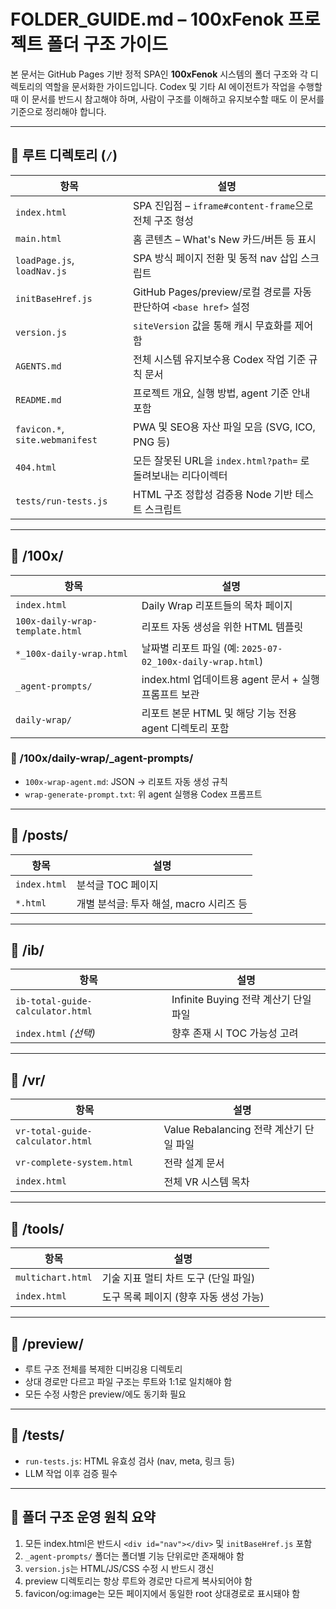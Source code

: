 # FOLDER\_GUIDE.md – 100xFenok 프로젝트 폴더 구조 가이드

본 문서는 GitHub Pages 기반 정적 SPA인 **100xFenok** 시스템의 폴더 구조와 각 디렉토리의 역할을 문서화한 가이드입니다. Codex 및 기타 AI 에이전트가 작업을 수행할 때 이 문서를 반드시 참고해야 하며, 사람이 구조를 이해하고 유지보수할 때도 이 문서를 기준으로 정리해야 합니다.

---

## 📁 루트 디렉토리 (`/`)

| 항목                              | 설명                                                      |
| ------------------------------- | ------------------------------------------------------- |
| `index.html`                    | SPA 진입점 – `iframe#content-frame`으로 전체 구조 형성 |
| `main.html`                     | 홈 콘텐츠 – What's New 카드/버튼 등 표시                           |
| `loadPage.js`, `loadNav.js`     | SPA 방식 페이지 전환 및 동적 nav 삽입 스크립트                          |
| `initBaseHref.js`               | GitHub Pages/preview/로컬 경로를 자동 판단하여 `<base href>` 설정    |
| `version.js`                    | `siteVersion` 값을 통해 캐시 무효화를 제어함                         |
| `AGENTS.md`                     | 전체 시스템 유지보수용 Codex 작업 기준 규칙 문서                          |
| `README.md`                     | 프로젝트 개요, 실행 방법, agent 기준 안내 포함                          |
| `favicon.*`, `site.webmanifest` | PWA 및 SEO용 자산 파일 모음 (SVG, ICO, PNG 등)                   |
| `404.html`                      | 모든 잘못된 URL을 `index.html?path=` 로 돌려보내는 리다이렉터 |
| `tests/run-tests.js`            | HTML 구조 정합성 검증용 Node 기반 테스트 스크립트                        |

---

## 📁 /100x/

| 항목                              | 설명                                                |
| ------------------------------- | ------------------------------------------------- |
| `index.html`                    | Daily Wrap 리포트들의 목차 페이지                           |
| `100x-daily-wrap-template.html` | 리포트 자동 생성을 위한 HTML 템플릿                            |
| `*_100x-daily-wrap.html`        | 날짜별 리포트 파일 (예: `2025-07-02_100x-daily-wrap.html`) |
| `_agent-prompts/`               | index.html 업데이트용 agent 문서 + 실행 프롬프트 보관            |
| `daily-wrap/`                   | 리포트 본문 HTML 및 해당 기능 전용 agent 디렉토리 포함              |

### 📁 /100x/daily-wrap/\_agent-prompts/

* `100x-wrap-agent.md`: JSON → 리포트 자동 생성 규칙
* `wrap-generate-prompt.txt`: 위 agent 실행용 Codex 프롬프트

---

## 📁 /posts/

| 항목           | 설명                         |
| ------------ | -------------------------- |
| `index.html` | 분석글 TOC 페이지                |
| `*.html`     | 개별 분석글: 투자 해설, macro 시리즈 등 |

---

## 📁 /ib/

| 항목                               | 설명                           |
| -------------------------------- | ---------------------------- |
| `ib-total-guide-calculator.html` | Infinite Buying 전략 계산기 단일 파일 |
| `index.html` *(선택)*              | 향후 존재 시 TOC 가능성 고려           |

---

## 📁 /vr/

| 항목                               | 설명                             |
| -------------------------------- | ------------------------------ |
| `vr-total-guide-calculator.html` | Value Rebalancing 전략 계산기 단일 파일 |
| `vr-complete-system.html`        | 전략 설계 문서                       |
| `index.html`                     | 전체 VR 시스템 목차                   |

---

## 📁 /tools/

| 항목                | 설명                      |
| ----------------- | ----------------------- |
| `multichart.html` | 기술 지표 멀티 차트 도구 (단일 파일)  |
| `index.html`      | 도구 목록 페이지 (향후 자동 생성 가능) |

---

## 📁 /preview/

* 루트 구조 전체를 복제한 디버깅용 디렉토리
* 상대 경로만 다르고 파일 구조는 루트와 1:1로 일치해야 함
* 모든 수정 사항은 preview/에도 동기화 필요

---

## 📁 /tests/

* `run-tests.js`: HTML 유효성 검사 (nav, meta, 링크 등)
* LLM 작업 이후 검증 필수

---

## 📌 폴더 구조 운영 원칙 요약

1. 모든 index.html은 반드시 `<div id="nav"></div>` 및 `initBaseHref.js` 포함
2. `_agent-prompts/` 폴더는 폴더별 기능 단위로만 존재해야 함
3. `version.js`는 HTML/JS/CSS 수정 시 반드시 갱신
4. preview 디렉토리는 항상 루트와 경로만 다르게 복사되어야 함
5. favicon/og\:image는 모든 페이지에서 동일한 root 상대경로로 표시돼야 함

